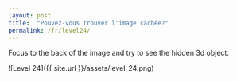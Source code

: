 ```yaml
---
layout: post
title:  "Pouvez-vous trouver l'image cachée?"
permalink: /fr/level24/
---
```

Focus to the back of the image and try to see the hidden 3d object.

![Level 24]({{ site.url }}/assets/level_24.png)
